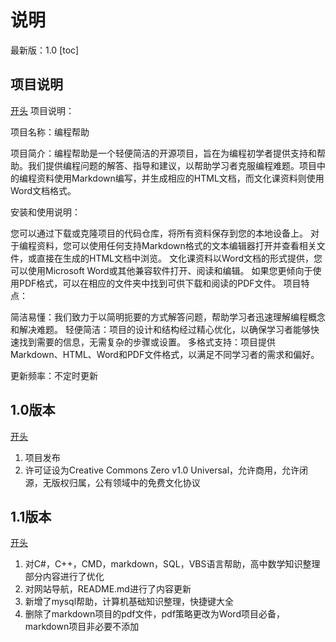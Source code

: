 
# 说明
最新版：1.0
[toc]
## 项目说明
[开头](#说明)
项目说明：

项目名称：编程帮助

项目简介：编程帮助是一个轻便简洁的开源项目，旨在为编程初学者提供支持和帮助。我们提供编程问题的解答、指导和建议，以帮助学习者克服编程难题。项目中的编程资料使用Markdown编写，并生成相应的HTML文档，而文化课资料则使用Word文档格式。

安装和使用说明：

您可以通过下载或克隆项目的代码仓库，将所有资料保存到您的本地设备上。
对于编程资料，您可以使用任何支持Markdown格式的文本编辑器打开并查看相关文件，或直接在生成的HTML文档中浏览。
文化课资料以Word文档的形式提供，您可以使用Microsoft Word或其他兼容软件打开、阅读和编辑。
如果您更倾向于使用PDF格式，可以在相应的文件夹中找到可供下载和阅读的PDF文件。
项目特点：

简洁易懂：我们致力于以简明扼要的方式解答问题，帮助学习者迅速理解编程概念和解决难题。
轻便简洁：项目的设计和结构经过精心优化，以确保学习者能够快速找到需要的信息，无需复杂的步骤或设置。
多格式支持：项目提供Markdown、HTML、Word和PDF文件格式，以满足不同学习者的需求和偏好。

更新频率：不定时更新

## 1.0版本
[开头](#说明)
1. 项目发布
2. 许可证设为Creative Commons Zero v1.0 Universal，允许商用，允许闭源，无版权归属，公有领域中的免费文化协议

## 1.1版本
[开头](#说明)
1. 对C#，C++，CMD，markdown，SQL，VBS语言帮助，高中数学知识整理部分内容进行了优化
2. 对网站导航，README.md进行了内容更新
3. 新增了mysql帮助，计算机基础知识整理，快捷键大全
4. 删除了markdown项目的pdf文件，pdf策略更改为Word项目必备，markdown项目非必要不添加
      
